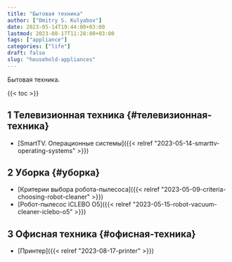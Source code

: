 ```yaml
---
title: "Бытовая техника"
author: ["Dmitry S. Kulyabov"]
date: 2023-05-14T19:44:00+03:00
lastmod: 2023-08-17T11:28:00+03:00
tags: ["appliance"]
categories: ["life"]
draft: false
slug: "household-appliances"
---
```


Бытовая техника.

<!--more-->

{{< toc >}}


## <span class="section-num">1</span> Телевизионная техника {#телевизионная-техника}

-   [SmartTV. Операционные системы]({{< relref "2023-05-14-smarttv-operating-systems" >}})


## <span class="section-num">2</span> Уборка {#уборка}

-   [Критерии выбора робота-пылесоса]({{< relref "2023-05-09-criteria-choosing-robot-cleaner" >}})
-   [Робот-пылесос iCLEBO O5]({{< relref "2023-05-15-robot-vacuum-cleaner-iclebo-o5" >}})


## <span class="section-num">3</span> Офисная техника {#офисная-техника}

-   [Принтер]({{< relref "2023-08-17-printer" >}})
